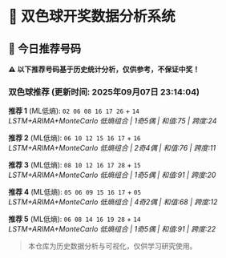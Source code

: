 # 🎯 双色球开奖数据分析系统

<!-- BEGIN:recommendations -->
## 🎯 今日推荐号码

**⚠️ 以下推荐号码基于历史统计分析，仅供参考，不保证中奖！**

### 双色球推荐 (更新时间: 2025年09月07日 23:14:04)

**推荐 1** (ML低熵): `02 06 08 16 17 26` + `14`  
*LSTM+ARIMA+MonteCarlo 低熵组合 | 1奇5偶 | 和值:75 | 跨度:24*

**推荐 2** (ML低熵): `06 10 12 15 16 17` + `16`  
*LSTM+ARIMA+MonteCarlo 低熵组合 | 2奇4偶 | 和值:76 | 跨度:11*

**推荐 3** (ML低熵): `08 10 12 16 17 28` + `15`  
*LSTM+ARIMA+MonteCarlo 低熵组合 | 1奇5偶 | 和值:91 | 跨度:20*

**推荐 4** (ML低熵): `05 06 09 15 16 17` + `05`  
*LSTM+ARIMA+MonteCarlo 低熵组合 | 4奇2偶 | 和值:68 | 跨度:12*

**推荐 5** (ML低熵): `06 08 14 16 19 28` + `14`  
*LSTM+ARIMA+MonteCarlo 低熵组合 | 1奇5偶 | 和值:91 | 跨度:22*

<!-- END:recommendations -->


























> 本仓库为历史数据分析与可视化，仅供学习研究使用。
